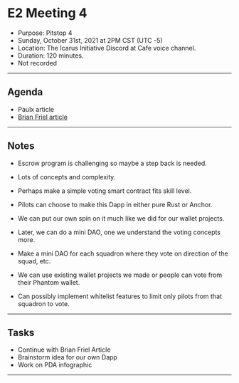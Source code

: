# E2 Meeting 4

- Purpose: Pitstop 4
- Sunday, October 31st, 2021 at 2PM CST (UTC -5)
- Location: The Icarus Initiative Discord at Cafe voice channel.
- Duration: 120 minutes.
- Not recorded

---

## Agenda

- Paulx article
- [Brian Friel article](https://www.brianfriel.xyz/understanding-program-derived-addresses/)

---

## Notes

- Escrow program is challenging so maybe a step back is needed.
- Lots of concepts and complexity.

- Perhaps make a simple voting smart contract fits skill level.
- Pilots can choose to make this Dapp in either pure Rust or Anchor.
- We can put our own spin on it much like we did for our wallet projects.

- Later, we can do a mini DAO, one we understand the voting concepts more.
- Make a mini DAO for each squadron where they vote on direction of the squad, etc.
- We can use existing wallet projects we made or people can vote from their Phantom wallet.
- Can possibly implement whitelist features to limit only pilots from that squadron to vote.

---

## Tasks

- Continue with Brian Friel Article
- Brainstorm idea for our own Dapp
- Work on PDA infographic

---
